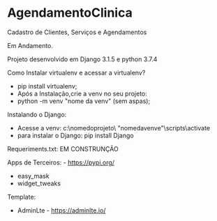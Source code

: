 # AgendamentoClinica

Cadastro de Clientes, Serviços e Agendamentos

Em Andamento.

Projeto desenvolvido em Django 3.1.5 e python 3.7.4

Como Instalar virtualenv e acessar a virtualenv?
- pip install virtualenv;
- Após a Instalação,crie a venv no seu projeto: 
- python -m venv "nome da venv" (sem aspas);

Instalando o Django: 
- Acesse a venv: c:\nomedoprojeto\ \"nomedavenve"\scripts\activate
- para instalar o Django: pip install Django

Requeriments.txt: EM CONSTRUNÇÃO

Apps de Terceiros: - https://pypi.org/
- easy_mask
- widget_tweaks

Template: 
- AdminLte - https://adminlte.io/ 

